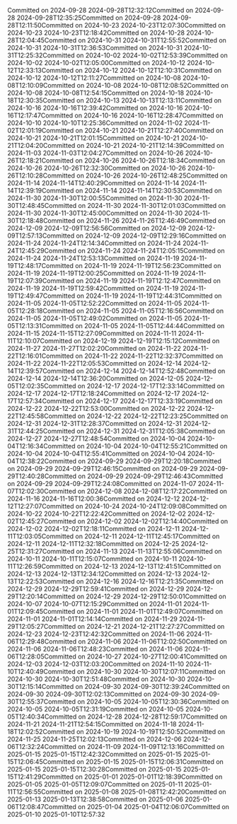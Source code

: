 Committed on 2024-09-28 2024-09-28T12:32:12Committed on 2024-09-28 2024-09-28T12:35:25Committed on 2024-09-28 2024-09-28T12:11:50Committed on 2024-10-23 2024-10-23T12:07:30Committed on 2024-10-23 2024-10-23T12:18:42Committed on 2024-10-28 2024-10-28T12:04:45Committed on 2024-10-31 2024-10-31T12:55:52Committed on 2024-10-31 2024-10-31T12:36:53Committed on 2024-10-31 2024-10-31T12:25:32Committed on 2024-10-02 2024-10-02T12:53:39Committed on 2024-10-02 2024-10-02T12:05:00Committed on 2024-10-12 2024-10-12T12:33:13Committed on 2024-10-12 2024-10-12T12:10:31Committed on 2024-10-12 2024-10-12T12:11:27Committed on 2024-10-08 2024-10-08T12:10:09Committed on 2024-10-08 2024-10-08T12:08:52Committed on 2024-10-08 2024-10-08T12:54:15Committed on 2024-10-18 2024-10-18T12:30:35Committed on 2024-10-13 2024-10-13T12:13:11Committed on 2024-10-16 2024-10-16T12:39:42Committed on 2024-10-16 2024-10-16T12:17:47Committed on 2024-10-16 2024-10-16T12:28:47Committed on 2024-10-10 2024-10-10T12:25:36Committed on 2024-11-02 2024-11-02T12:01:19Committed on 2024-10-21 2024-10-21T12:27:40Committed on 2024-10-21 2024-10-21T12:01:15Committed on 2024-10-21 2024-10-21T12:04:20Committed on 2024-10-21 2024-10-21T12:14:39Committed on 2024-11-03 2024-11-03T12:04:27Committed on 2024-10-26 2024-10-26T12:18:21Committed on 2024-10-26 2024-10-26T12:18:34Committed on 2024-10-26 2024-10-26T12:32:30Committed on 2024-10-26 2024-10-26T12:10:28Committed on 2024-10-26 2024-10-26T12:48:25Committed on 2024-11-14 2024-11-14T12:40:29Committed on 2024-11-14 2024-11-14T12:39:19Committed on 2024-11-14 2024-11-14T12:30:53Committed on 2024-11-30 2024-11-30T12:00:55Committed on 2024-11-30 2024-11-30T12:48:45Committed on 2024-11-30 2024-11-30T12:01:03Committed on 2024-11-30 2024-11-30T12:45:00Committed on 2024-11-30 2024-11-30T12:18:48Committed on 2024-11-26 2024-11-26T12:46:49Committed on 2024-12-09 2024-12-09T12:56:56Committed on 2024-12-09 2024-12-09T12:57:13Committed on 2024-12-09 2024-12-09T12:29:16Committed on 2024-11-24 2024-11-24T12:14:34Committed on 2024-11-24 2024-11-24T12:45:29Committed on 2024-11-24 2024-11-24T12:05:15Committed on 2024-11-24 2024-11-24T12:53:13Committed on 2024-11-19 2024-11-19T12:48:17Committed on 2024-11-19 2024-11-19T12:56:23Committed on 2024-11-19 2024-11-19T12:00:25Committed on 2024-11-19 2024-11-19T12:07:39Committed on 2024-11-19 2024-11-19T12:12:47Committed on 2024-11-19 2024-11-19T12:59:42Committed on 2024-11-19 2024-11-19T12:49:47Committed on 2024-11-19 2024-11-19T12:44:31Committed on 2024-11-05 2024-11-05T12:52:22Committed on 2024-11-05 2024-11-05T12:28:18Committed on 2024-11-05 2024-11-05T12:16:56Committed on 2024-11-05 2024-11-05T12:49:02Committed on 2024-11-05 2024-11-05T12:13:31Committed on 2024-11-05 2024-11-05T12:44:44Committed on 2024-11-15 2024-11-15T12:27:09Committed on 2024-11-11 2024-11-11T12:10:07Committed on 2024-12-19 2024-12-19T12:15:12Committed on 2024-11-27 2024-11-27T12:02:20Committed on 2024-11-22 2024-11-22T12:16:01Committed on 2024-11-22 2024-11-22T12:32:37Committed on 2024-11-22 2024-11-22T12:05:53Committed on 2024-12-14 2024-12-14T12:39:57Committed on 2024-12-14 2024-12-14T12:52:48Committed on 2024-12-14 2024-12-14T12:36:20Committed on 2024-12-05 2024-12-05T12:02:35Committed on 2024-12-17 2024-12-17T12:33:14Committed on 2024-12-17 2024-12-17T12:18:24Committed on 2024-12-17 2024-12-17T12:57:34Committed on 2024-12-17 2024-12-17T12:33:19Committed on 2024-12-22 2024-12-22T12:53:00Committed on 2024-12-22 2024-12-22T12:45:58Committed on 2024-12-22 2024-12-22T12:23:25Committed on 2024-12-31 2024-12-31T12:28:37Committed on 2024-12-31 2024-12-31T12:44:25Committed on 2024-12-31 2024-12-31T12:05:38Committed on 2024-12-27 2024-12-27T12:48:54Committed on 2024-10-04 2024-10-04T12:16:34Committed on 2024-10-04 2024-10-04T12:55:21Committed on 2024-10-04 2024-10-04T12:55:41Committed on 2024-10-04 2024-10-04T12:38:22Committed on 2024-09-29 2024-09-29T12:20:18Committed on 2024-09-29 2024-09-29T12:46:15Committed on 2024-09-29 2024-09-29T12:40:28Committed on 2024-09-29 2024-09-29T12:46:43Committed on 2024-09-29 2024-09-29T12:24:08Committed on 2024-11-07 2024-11-07T12:02:30Committed on 2024-12-08 2024-12-08T12:17:22Committed on 2024-11-16 2024-11-16T12:00:36Committed on 2024-12-12 2024-12-12T12:27:07Committed on 2024-10-24 2024-10-24T12:09:08Committed on 2024-10-22 2024-10-22T12:22:42Committed on 2024-12-02 2024-12-02T12:45:27Committed on 2024-12-02 2024-12-02T12:14:40Committed on 2024-12-02 2024-12-02T12:18:11Committed on 2024-12-11 2024-12-11T12:03:05Committed on 2024-12-11 2024-12-11T12:45:17Committed on 2024-12-11 2024-12-11T12:32:18Committed on 2024-12-25 2024-12-25T12:31:27Committed on 2024-11-13 2024-11-13T12:55:06Committed on 2024-10-11 2024-10-11T12:15:07Committed on 2024-10-11 2024-10-11T12:26:59Committed on 2024-12-13 2024-12-13T12:41:51Committed on 2024-12-13 2024-12-13T12:34:12Committed on 2024-12-13 2024-12-13T12:22:53Committed on 2024-12-16 2024-12-16T12:21:35Committed on 2024-12-29 2024-12-29T12:59:41Committed on 2024-12-29 2024-12-29T12:20:14Committed on 2024-12-29 2024-12-29T12:50:01Committed on 2024-10-07 2024-10-07T12:15:29Committed on 2024-11-01 2024-11-01T12:09:45Committed on 2024-11-01 2024-11-01T12:49:07Committed on 2024-11-01 2024-11-01T12:14:14Committed on 2024-11-29 2024-11-29T12:05:27Committed on 2024-12-21 2024-12-21T12:27:27Committed on 2024-12-23 2024-12-23T12:42:32Committed on 2024-11-06 2024-11-06T12:29:48Committed on 2024-11-06 2024-11-06T12:02:50Committed on 2024-11-06 2024-11-06T12:48:23Committed on 2024-11-06 2024-11-06T12:28:05Committed on 2024-10-27 2024-10-27T12:00:41Committed on 2024-12-03 2024-12-03T12:03:20Committed on 2024-11-10 2024-11-10T12:40:49Committed on 2024-10-30 2024-10-30T12:07:11Committed on 2024-10-30 2024-10-30T12:51:48Committed on 2024-10-30 2024-10-30T12:15:14Committed on 2024-09-30 2024-09-30T12:39:24Committed on 2024-09-30 2024-09-30T12:02:13Committed on 2024-09-30 2024-09-30T12:55:37Committed on 2024-10-05 2024-10-05T12:30:36Committed on 2024-10-05 2024-10-05T12:31:19Committed on 2024-10-05 2024-10-05T12:40:34Committed on 2024-12-28 2024-12-28T12:59:17Committed on 2024-11-21 2024-11-21T12:54:15Committed on 2024-11-18 2024-11-18T12:02:52Committed on 2024-10-19 2024-10-19T12:50:52Committed on 2024-11-25 2024-11-25T12:02:13Committed on 2024-12-06 2024-12-06T12:32:24Committed on 2024-11-09 2024-11-09T12:13:16Committed on 2025-01-15 2025-01-15T12:42:32Committed on 2025-01-15 2025-01-15T12:06:45Committed on 2025-01-15 2025-01-15T12:06:31Committed on 2025-01-15 2025-01-15T12:30:28Committed on 2025-01-15 2025-01-15T12:41:29Committed on 2025-01-01 2025-01-01T12:18:39Committed on 2025-01-05 2025-01-05T12:09:07Committed on 2025-01-11 2025-01-11T12:56:55Committed on 2025-01-08 2025-01-08T12:42:20Committed on 2025-01-13 2025-01-13T12:38:58Committed on 2025-01-06 2025-01-06T12:08:47Committed on 2025-01-04 2025-01-04T12:06:07Committed on 2025-01-10 2025-01-10T12:57:32